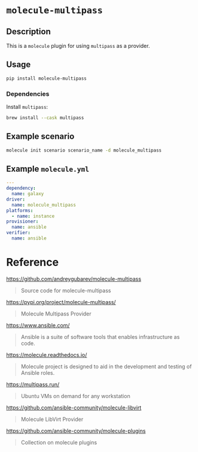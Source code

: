 # `molecule-multipass`

## Description
This is a `molecule` plugin for using `multipass` as a provider.

## Usage
```bash
pip install molecule-multipass
```

### Dependencies

Install `multipass`:
```bash
brew install --cask multipass
```

## Example scenario
```bash
molecule init scenario scenario_name -d molecule_multipass
```

## Example `molecule.yml`
```yaml
---
dependency:
  name: galaxy
driver:
  name: molecule_multipass
platforms:
  - name: instance
provisioner:
  name: ansible
verifier:
  name: ansible
```

# Reference
https://github.com/andreygubarev/molecule-multipass
> Source code for molecule-multipass

https://pypi.org/project/molecule-multipass/
> Molecule Multipass Provider

https://www.ansible.com/
> Ansible is a suite of software tools that enables infrastructure as code.

https://molecule.readthedocs.io/
> Molecule project is designed to aid in the development and testing of Ansible roles.

https://multipass.run/
> Ubuntu VMs on demand for any workstation

https://github.com/ansible-community/molecule-libvirt
> Molecule LibVirt Provider

https://github.com/ansible-community/molecule-plugins
> Collection on molecule plugins

